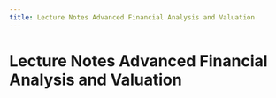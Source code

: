 ```yaml
---
title: Lecture Notes Advanced Financial Analysis and Valuation
---
```


# Lecture Notes Advanced Financial Analysis and Valuation
